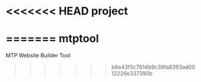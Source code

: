 <<<<<<< HEAD
project
=======
=======
mtptool
=======

MTP Website Builder Tool
>>>>>>> b6e43f3c7614b9c39fa8393ad0012226e337390b
